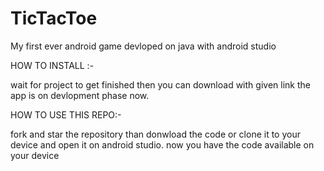 # TicTacToe
My first ever android game devloped on java with android studio 

HOW TO INSTALL :-

wait for project to get finished then you can download with given link the app is on devlopment phase now.

HOW TO USE THIS REPO:-

fork and star the repository than donwload the code or clone it to your device
and open it on android studio.
now you have the code available on your device
